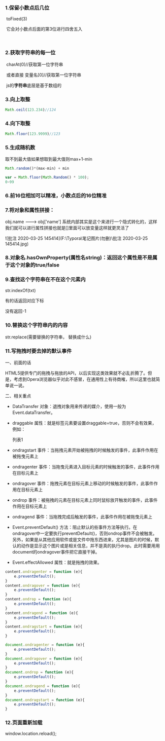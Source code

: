 ### 1.保留小数点后几位

​		toFixed(3)

​		它会对小数点后面的第3位进行四舍五入

​		

### 2.获取字符串的每一位

​		charAt(0)//获取第一位字符串

​		或者直接 变量名[0]//获取第一位字符串

​		js的**字符串**底层是基于数组的

### 3.向上取整

```js
Math.ceil(123.234)//124
```

### 4.向下取整

```js
Math.floor(123.9999)//123
```

### 5.生成随机数

取不到最大值如果想取到最大值则max+1-min

```js
Math.random()*(max-min) + min
```

```js
var = Math.floor(Math.Random() * 100);
0~99
```

### 6.前16位相加可以精准，小数点后的16位精准

### **7.将对象和属性拼接：**

obj.name ---> obj['name'] 系统内部其实是这个来进行一个隐式转化的，这样我们就可以进行属性拼接也就是[]里面可以放变量这样就更灵活了

![批注 2020-03-25 145414](F:\Typora\笔记图片(勿删)\批注 2020-03-25 145414.jpg)

### 8.对象名.hasOwnProperty(属性名string)：返回这个属性是不是属于这个对象的true/false

### 9.查找这个字符串在不在这个元素内

str.indexOf(txt)

有的话返回对应下标

没有返回-1

### 10.替换这个字符串内的内容

str.replace(需要替换的字符串， 替换成什么)

### 11.写拖拽时要去掉的默认事件

一、前面的话

HTML5提供专门的拖拽与拖放的API，以后实现这类效果就不必乱折腾了。但是，考虑到Opera浏览器似乎对此不感冒，在通用性上有待商榷，所以这里也就简单说一说。

二、相关重点

- DataTransfer 对象：退拽对象用来传递的媒介，使用一般为Event.dataTransfer。

- draggable 属性：就是标签元素要设置draggable=true，否则不会有效果，例如：

  <div title="拖拽我" draggable="true">列表1</div>

- ondragstart 事件：当拖拽元素开始被拖拽的时候触发的事件，此事件作用在被拖曳元素上

- ondragenter 事件：当拖曳元素进入目标元素的时候触发的事件，此事件作用在目标元素上

- ondragover 事件：拖拽元素在目标元素上移动的时候触发的事件，此事件作用在目标元素上

- ondrop 事件：被拖拽的元素在目标元素上同时鼠标放开触发的事件，此事件作用在目标元素上

- ondragend 事件：当拖拽完成后触发的事件，此事件作用在被拖曳元素上

- Event.preventDefault() 方法：阻止默认的些事件方法等执行。在ondragover中一定要执行preventDefault()，否则ondrop事件不会被触发。另外，如果是从其他应用软件或是文件中拖东西进来，尤其是图片的时候，默认的动作是显示这个图片或是相关信息，并不是真的执行drop。此时需要用用document的ondragover事件把它直接干掉。

- Event.effectAllowed 属性：就是拖拽的效果。

```js
content.ondragenter = function (e){
    e.preventDefault();
}
content.ondragover = function (e){
    e.preventDefault();
}
content.ondrop = function (e){
    e.preventDefault();
}
content.ondragend = function (e){
    e.preventDefault();
}
content.ondragstart = function (e){
    e.preventDefault();
}

document.ondragenter = function (e){
    e.preventDefault();
}
document.ondragover = function (e){
    e.preventDefault();
}
document.ondrop = function (e){
    e.preventDefault();
}
document.ondragend = function (e){
    e.preventDefault();
}
document.ondragstart = function (e){
    e.preventDefault();
}
```

### 12.页面重新加载

window.location.reload();